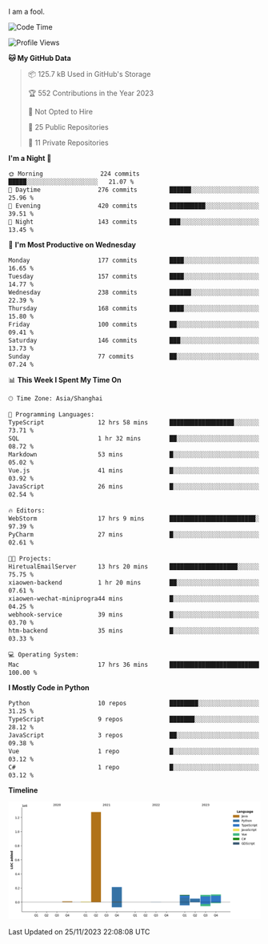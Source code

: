 I am a fool.

<!--START_SECTION:waka-->
![Code Time](http://img.shields.io/badge/Code%20Time-920%20hrs%2045%20mins-blue)

![Profile Views](http://img.shields.io/badge/Profile%20Views-26-blue)

**🐱 My GitHub Data** 

> 📦 125.7 kB Used in GitHub's Storage 
 > 
> 🏆 552 Contributions in the Year 2023
 > 
> 🚫 Not Opted to Hire
 > 
> 📜 25 Public Repositories 
 > 
> 🔑 11 Private Repositories 
 > 
**I'm a Night 🦉** 

```text
🌞 Morning                224 commits         █████░░░░░░░░░░░░░░░░░░░░   21.07 % 
🌆 Daytime                276 commits         ██████░░░░░░░░░░░░░░░░░░░   25.96 % 
🌃 Evening                420 commits         ██████████░░░░░░░░░░░░░░░   39.51 % 
🌙 Night                  143 commits         ███░░░░░░░░░░░░░░░░░░░░░░   13.45 % 
```
📅 **I'm Most Productive on Wednesday** 

```text
Monday                   177 commits         ████░░░░░░░░░░░░░░░░░░░░░   16.65 % 
Tuesday                  157 commits         ████░░░░░░░░░░░░░░░░░░░░░   14.77 % 
Wednesday                238 commits         ██████░░░░░░░░░░░░░░░░░░░   22.39 % 
Thursday                 168 commits         ████░░░░░░░░░░░░░░░░░░░░░   15.80 % 
Friday                   100 commits         ██░░░░░░░░░░░░░░░░░░░░░░░   09.41 % 
Saturday                 146 commits         ███░░░░░░░░░░░░░░░░░░░░░░   13.73 % 
Sunday                   77 commits          ██░░░░░░░░░░░░░░░░░░░░░░░   07.24 % 
```


📊 **This Week I Spent My Time On** 

```text
🕑︎ Time Zone: Asia/Shanghai

💬 Programming Languages: 
TypeScript               12 hrs 58 mins      ██████████████████░░░░░░░   73.71 % 
SQL                      1 hr 32 mins        ██░░░░░░░░░░░░░░░░░░░░░░░   08.72 % 
Markdown                 53 mins             █░░░░░░░░░░░░░░░░░░░░░░░░   05.02 % 
Vue.js                   41 mins             █░░░░░░░░░░░░░░░░░░░░░░░░   03.92 % 
JavaScript               26 mins             █░░░░░░░░░░░░░░░░░░░░░░░░   02.54 % 

🔥 Editors: 
WebStorm                 17 hrs 9 mins       ████████████████████████░   97.39 % 
PyCharm                  27 mins             █░░░░░░░░░░░░░░░░░░░░░░░░   02.61 % 

🐱‍💻 Projects: 
HiretualEmailServer      13 hrs 20 mins      ███████████████████░░░░░░   75.75 % 
xiaowen-backend          1 hr 20 mins        ██░░░░░░░░░░░░░░░░░░░░░░░   07.61 % 
xiaowen-wechat-miniprogra44 mins             █░░░░░░░░░░░░░░░░░░░░░░░░   04.25 % 
webhook-service          39 mins             █░░░░░░░░░░░░░░░░░░░░░░░░   03.70 % 
htm-backend              35 mins             █░░░░░░░░░░░░░░░░░░░░░░░░   03.33 % 

💻 Operating System: 
Mac                      17 hrs 36 mins      █████████████████████████   100.00 % 
```

**I Mostly Code in Python** 

```text
Python                   10 repos            ████████░░░░░░░░░░░░░░░░░   31.25 % 
TypeScript               9 repos             ███████░░░░░░░░░░░░░░░░░░   28.12 % 
JavaScript               3 repos             ██░░░░░░░░░░░░░░░░░░░░░░░   09.38 % 
Vue                      1 repo              █░░░░░░░░░░░░░░░░░░░░░░░░   03.12 % 
C#                       1 repo              █░░░░░░░░░░░░░░░░░░░░░░░░   03.12 % 
```



**Timeline**

![Lines of Code chart](https://raw.githubusercontent.com/VeejaLiu/VeejaLiu/master/assets/bar_graph.png)


 Last Updated on 25/11/2023 22:08:08 UTC
<!--END_SECTION:waka-->
